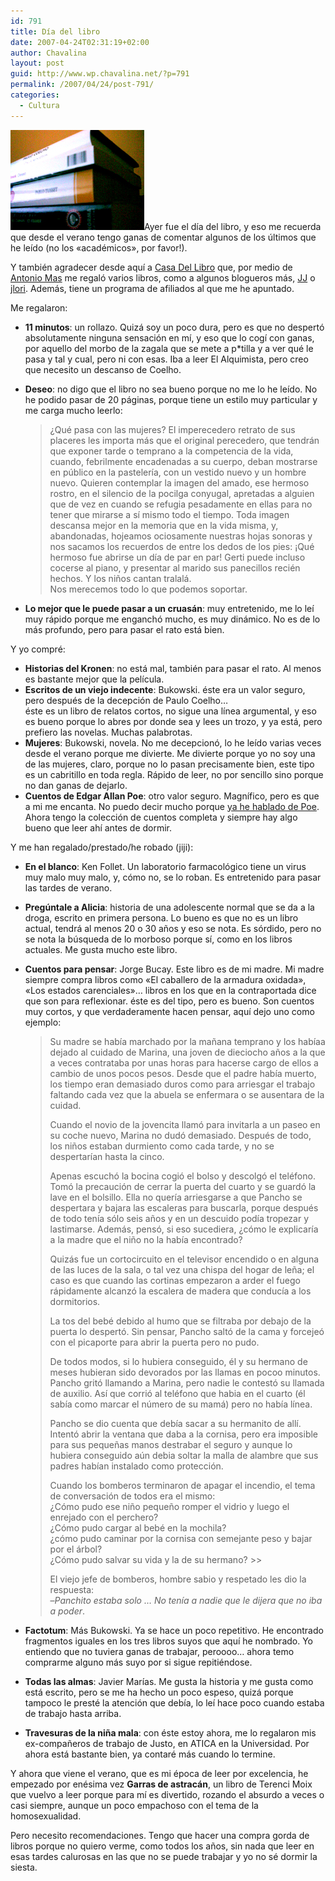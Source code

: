 ```yaml
---
id: 791
title: Día del libro
date: 2007-04-24T02:31:19+02:00
author: Chavalina
layout: post
guid: http://www.wp.chavalina.net/?p=791
permalink: /2007/04/24/post-791/
categories:
  - Cultura
---
```

<img class="imgizqda" src="/imagenes/fotos/dia-del-libro-07.jpg" alt="Casa Del Libro me regaló estos cuatro hace un par de meses" />Ayer fue el d&iacute;a del libro, y eso me recuerda que desde el verano tengo ganas de comentar algunos de los &uacute;ltimos que he le&iacute;do (no los «académicos», por favor!).

Y también agradecer desde aqu&iacute; a [Casa Del Libro](http://www.casadellibro.com/homeAfiliado?ca=1467) que, por medio de [Antonio Mas](http://trabajarsinconexion.com/) me regaló varios libros, como a algunos blogueros más, [JJ](http://atalaya.blogalia.com/historias/45981) o [jlori](http://www.ecuaderno.com/2006/12/07/diccionario-combinatorio-practico-del-espanol-contemporaneo/). Además, tiene un programa de afiliados al que me he apuntado.

Me regalaron:

  * **11 minutos**: un rollazo. Quizá soy un poco dura, pero es que no despertó absolutamente ninguna sensación en m&iacute;, y eso que lo cog&iacute; con ganas, por aquello del morbo de la zagala que se mete a p*tilla y a ver qué le pasa y tal y cual, pero ni con esas. Iba a leer El Alquimista, pero creo que necesito un descanso de Coelho. 
  * **Deseo**: no digo que el libro no sea bueno porque no me lo he le&iacute;do. No he podido pasar de 20 páginas, porque tiene un estilo muy particular y me carga mucho leerlo:  
    > &iquest;Qué pasa con las mujeres? El imperecedero retrato de sus placeres les importa más que el original perecedero, que tendrán que exponer tarde o temprano a la competencia de la vida, cuando, febrilmente encadenadas a su cuerpo, deban mostrarse en p&uacute;blico en la pasteler&iacute;a, con un vestido nuevo y un hombre nuevo. Quieren contemplar la imagen del amado, ese hermoso rostro, en el silencio de la pocilga conyugal, apretadas a alguien que de vez en cuando se refugia pesadamente en ellas para no tener que mirarse a s&iacute; mismo todo el tiempo. Toda imagen descansa mejor en la memoria que en la vida misma, y, abandonadas, hojeamos ociosamente nuestras hojas sonoras y nos sacamos los recuerdos de entre los dedos de los pies: &iexcl;Qué hermoso fue abrirse un d&iacute;a de par en par! Gerti puede incluso cocerse al piano, y presentar al marido sus panecillos recién hechos. Y los ni&ntilde;os cantan tralalá.  
    > Nos merecemos todo lo que podemos soportar. 

  * **Lo mejor que le puede pasar a un cruasán**: muy entretenido, me lo le&iacute; muy rápido porque me enganchó mucho, es muy dinámico. No es de lo más profundo, pero para pasar el rato está bien. 

Y yo compré: 

  * **Historias del Kronen**: no está mal, también para pasar el rato. Al menos es bastante mejor que la pel&iacute;cula. 
  * **Escritos de un viejo indecente**: Bukowski. éste era un valor seguro, pero después de la decepción de Paulo Coelho…  
    éste es un libro de relatos cortos, no sigue una l&iacute;nea argumental, y eso es bueno porque lo abres por donde sea y lees un trozo, y ya está, pero prefiero las novelas. Muchas palabrotas.
  * **Mujeres**: Bukowski, novela. No me decepcionó, lo he le&iacute;do varias veces desde el verano porque me divierte. Me divierte porque yo no soy una de las mujeres, claro, porque no lo pasan precisamente bien, este tipo es un cabritillo en toda regla. Rápido de leer, no por sencillo sino porque no dan ganas de dejarlo. 
  * **Cuentos de Edgar Allan Poe**: otro valor seguro. Magn&iacute;fico, pero es que a mi me encanta. No puedo decir mucho porque [ya he hablado de Poe](http://chavalina.net/comentar.php?idpost=20&q=poe). Ahora tengo la colección de cuentos completa y siempre hay algo bueno que leer ah&iacute; antes de dormir. 

Y me han regalado/prestado/he robado (jiji): 

  * **En el blanco**: Ken Follet. Un laboratorio farmacológico tiene un virus muy malo muy malo, y, cómo no, se lo roban. Es entretenido para pasar las tardes de verano. 
  * **Preg&uacute;ntale a Alicia**: historia de una adolescente normal que se da a la droga, escrito en primera persona. Lo bueno es que no es un libro actual, tendrá al menos 20 o 30 a&ntilde;os y eso se nota. Es sórdido, pero no se nota la b&uacute;squeda de lo morboso porque s&iacute;, como en los libros actuales. Me gusta mucho este libro. 
  * **Cuentos para pensar**: Jorge Bucay. Este libro es de mi madre. Mi madre siempre compra libros como «El caballero de la armadura oxidada», «Los estados carenciales»… libros en los que en la contraportada dice que son para reflexionar. éste es del tipo, pero es bueno. Son cuentos muy cortos, y que verdaderamente hacen pensar, aqu&iacute; dejo uno como ejemplo:  
    > Su madre se hab&iacute;a marchado por la ma&ntilde;ana temprano y los hab&iacute;aa dejado al cuidado de Marina, una joven de dieciocho a&ntilde;os a la que a veces contrataba por unas horas para hacerse cargo de ellos a cambio de unos pocos pesos. Desde que el padre hab&iacute;a muerto, los tiempo eran demasiado duros como para arriesgar el trabajo faltando cada vez que la abuela se enfermara o se ausentara de la cuidad.
    > 
    > Cuando el novio de la jovencita llamó para invitarla a un paseo en su coche nuevo, Marina no dudó demasiado. Después de todo, los ni&ntilde;os estaban durmiento como cada tarde, y no se despertar&iacute;an hasta la cinco.
    > 
    > Apenas escuchó la bocina cogió el bolso y descolgó el teléfono. Tomó la precaución de cerrar la puerta del cuarto y se guardó la lave en el bolsillo. Ella no quer&iacute;a arriesgarse a que Pancho se despertara y bajara las escaleras para buscarla, porque después de todo ten&iacute;a sólo seis a&ntilde;os y en un descuido pod&iacute;a tropezar y lastimarse. Además, pensó, si eso sucediera, &iquest;cómo le explicar&iacute;a a la madre que el ni&ntilde;o no la hab&iacute;a encontrado?
    > 
    > Quizás fue un cortocircuito en el televisor encendido o en alguna de las luces de la sala, o tal vez una chispa del hogar de le&ntilde;a; el caso es que cuando las cortinas empezaron a arder el fuego rápidamente alcanzó la escalera de madera que conduc&iacute;a a los dormitorios.
    > 
    > La tos del bebé debido al humo que se filtraba por debajo de la puerta lo despertó. Sin pensar, Pancho saltó de la cama y forcejeó con el picaporte para abrir la puerta pero no pudo.
    > 
    > De todos modos, si lo hubiera conseguido, él y su hermano de meses hubieran sido devorados por las llamas en pocoo minutos. Pancho gritó llamando a Marina, pero nadie le contestó su llamada de auxilio. As&iacute; que corrió al teléfono que habia en el cuarto (él sab&iacute;a como marcar el n&uacute;mero de su mamá) pero no hab&iacute;a l&iacute;nea.
    > 
    > Pancho se dio cuenta que deb&iacute;a sacar a su hermanito de all&iacute;. Intentó abrir la ventana que daba a la cornisa, pero era imposible para sus peque&ntilde;as manos destrabar el seguro y aunque lo hubiera conseguido a&uacute;n debia soltar la malla de alambre que sus padres hab&iacute;an instalado como protección.
    > 
    > Cuando los bomberos terminaron de apagar el incendio, el tema de conversación de todos era el mismo:  
    > &iquest;Cómo pudo ese ni&ntilde;o peque&ntilde;o romper el vidrio y luego el enrejado con el perchero?  
    > &iquest;Cómo pudo cargar al bebé en la mochila?  
    > &iquest;cómo pudo caminar por la cornisa con semejante peso y bajar por el árbol?  
    > &iquest;Cómo pudo salvar su vida y la de su hermano? >> 
    > 
    > El viejo jefe de bomberos, hombre sabio y respetado les dio la respuesta:  
    > &#8211;_Panchito estaba solo … No ten&iacute;a a nadie que le dijera que no iba a poder_. 

  * **Factotum**: Más Bukowski. Ya se hace un poco repetitivo. He encontrado fragmentos iguales en los tres libros suyos que aqu&iacute; he nombrado. Yo entiendo que no tuviera ganas de trabajar, peroooo… ahora temo comprarme alguno más suyo por si sigue repitiéndose. 
  * **Todas las almas**: Javier Mar&iacute;as. Me gusta la historia y me gusta como está escrito, pero se me ha hecho un poco espeso, quizá porque tampoco le presté la atención que deb&iacute;a, lo le&iacute; hace poco cuando estaba de trabajo hasta arriba. 
  * **Travesuras de la ni&ntilde;a mala**: con éste estoy ahora, me lo regalaron mis ex-compa&ntilde;eros de trabajo de Justo, en ATICA en la Universidad. Por ahora está bastante bien, ya contaré más cuando lo termine. 

Y ahora que viene el verano, que es mi época de leer por excelencia, he empezado por enésima vez **Garras de astracán**, un libro de Terenci Moix que vuelvo a leer porque para m&iacute; es divertido, rozando el absurdo a veces o casi siempre, aunque un poco empachoso con el tema de la homosexualidad. 

Pero necesito recomendaciones. Tengo que hacer una compra gorda de libros porque no quiero verme, como todos los a&ntilde;os, sin nada que leer en esas tardes calurosas en las que no se puede trabajar y yo no sé dormir la siesta.
